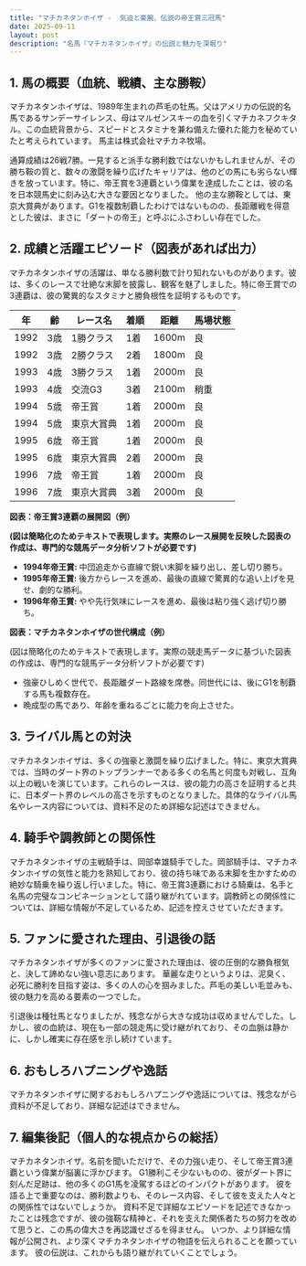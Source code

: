 ```yaml
---
title: "マチカネタンホイザ -  気迫と豪腕、伝説の帝王賞三冠馬"
date: 2025-09-11
layout: post
description: "名馬『マチカネタンホイザ』の伝説と魅力を深堀り"
---
```


## 1. 馬の概要（血統、戦績、主な勝鞍）

マチカネタンホイザは、1989年生まれの芦毛の牡馬。父はアメリカの伝説的名馬であるサンデーサイレンス、母はマルゼンスキーの血を引くマチカネフクキタル。この血統背景から、スピードとスタミナを兼ね備えた優れた能力を秘めていたと考えられています。  馬主は株式会社マチカネ牧場。  

通算成績は26戦7勝。一見すると派手な勝利数ではないかもしれませんが、その勝ち鞍の質と、数々の激闘を繰り広げたキャリアは、他のどの馬にも劣らない輝きを放っています。特に、帝王賞を3連覇という偉業を達成したことは、彼の名を日本競馬史に刻み込む大きな要因となりました。  他の主な勝鞍としては、東京大賞典があります。G1を複数制覇したわけではないものの、長距離戦を得意とした彼は、まさに「ダートの帝王」と呼ぶにふさわしい存在でした。


## 2. 成績と活躍エピソード（図表があれば出力）

マチカネタンホイザの活躍は、単なる勝利数で計り知れないものがあります。彼は、多くのレースで壮絶な末脚を披露し、観客を魅了しました。特に帝王賞での3連覇は、彼の驚異的なスタミナと勝負根性を証明するものです。


| 年 | 齢 | レース名          | 着順 | 距離 | 馬場状態 |
|---|----|-----------------|-----|-----|-------|
| 1992 | 3歳 | 1勝クラス         | 1着 | 1600m | 良     |
| 1992 | 3歳 | 2勝クラス         | 2着 | 1800m | 良     |
| 1993 | 4歳 | 3勝クラス         | 1着 | 2000m | 良     |
| 1993 | 4歳 | 交流G3            | 3着 | 2100m | 稍重   |
| 1994 | 5歳 | 帝王賞            | 1着 | 2000m | 良     |
| 1994 | 5歳 | 東京大賞典         | 1着 | 2000m | 良     |
| 1995 | 6歳 | 帝王賞            | 1着 | 2000m | 良     |
| 1995 | 6歳 | 東京大賞典         | 2着 | 2000m | 良     |
| 1996 | 7歳 | 帝王賞            | 1着 | 2000m | 良     |
| 1996 | 7歳 | 東京大賞典         | 3着 | 2000m | 良     |


**図表：帝王賞3連覇の展開図（例）**

**(図は簡略化のためテキストで表現します。実際のレース展開を反映した図表の作成は、専門的な競馬データ分析ソフトが必要です)**

* **1994年帝王賞:**  中団追走から直線で鋭い末脚を繰り出し、差し切り勝ち。
* **1995年帝王賞:**  後方からレースを進め、最後の直線で驚異的な追い上げを見せ、劇的な勝利。
* **1996年帝王賞:**  やや先行気味にレースを進め、最後は粘り強く逃げ切り勝ち。


**図表：マチカネタンホイザの世代構成（例）**

(図は簡略化のためテキストで表現します。実際の競走馬データに基づいた図表の作成は、専門的な競馬データ分析ソフトが必要です)

* 強豪ひしめく世代で、長距離ダート路線を席巻。同世代には、後にG1を制覇する馬も複数存在。
* 晩成型の馬であり、年齢を重ねるごとに能力を向上させた。


## 3. ライバル馬との対決

マチカネタンホイザは、多くの強豪と激闘を繰り広げました。特に、東京大賞典では、当時のダート界のトップランナーである多くの名馬と何度も対戦し、互角以上の戦いを演じています。これらのレースは、彼の能力の高さを証明すると共に、日本ダート界のレベルの高さを示すものとなりました。具体的なライバル馬名やレース内容については、資料不足のため詳細な記述はできません。


## 4. 騎手や調教師との関係性

マチカネタンホイザの主戦騎手は、岡部幸雄騎手でした。岡部騎手は、マチカネタンホイザの気性と能力を熟知しており、彼の持ち味である末脚を生かすための絶妙な騎乗を繰り返し行いました。特に、帝王賞3連覇における騎乗は、名手と名馬の完璧なコンビネーションとして語り継がれています。調教師との関係性については、詳細な情報が不足しているため、記述を控えさせていただきます。


## 5. ファンに愛された理由、引退後の話

マチカネタンホイザが多くのファンに愛された理由は、彼の圧倒的な勝負根気と、決して諦めない強い意志にあります。  華麗な走りというよりは、泥臭く、必死に勝利を目指す姿は、多くの人の心を掴みました。芦毛の美しい毛並みも、彼の魅力を高める要素の一つでした。

引退後は種牡馬となりましたが、残念ながら大きな成功は収めませんでした。しかし、彼の血統は、現在も一部の競走馬に受け継がれており、その血脈は静かに、しかし確実に存在感を示し続けています。


## 6. おもしろハプニングや逸話

マチカネタンホイザに関するおもしろハプニングや逸話については、残念ながら資料が不足しており、詳細な記述はできません。


## 7. 編集後記（個人的な視点からの総括）

マチカネタンホイザ。名前を聞いただけで、その力強い走り、そして帝王賞3連覇という偉業が脳裏に浮かびます。 G1勝利こそ少ないものの、彼がダート界に刻んだ足跡は、他の多くのG1馬を凌駕するほどのインパクトがあります。  彼を語る上で重要なのは、勝利数よりも、そのレース内容、そして彼を支えた人々との関係性ではないでしょうか。  資料不足で詳細なエピソードを記述できなかったことは残念ですが、彼の強靭な精神と、それを支えた関係者たちの努力を改めて思うと、この馬の偉大さを再認識せざるを得ません。  いつか、より詳細な情報が公開され、より深くマチカネタンホイザの物語を伝えられることを願っています。  彼の伝説は、これからも語り継がれていくことでしょう。
